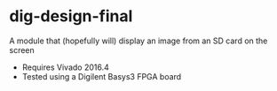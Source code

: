 # dig-design-final
A module that (hopefully will) display an image from an SD card on the screen
- Requires Vivado 2016.4
- Tested using a Digilent Basys3 FPGA board
